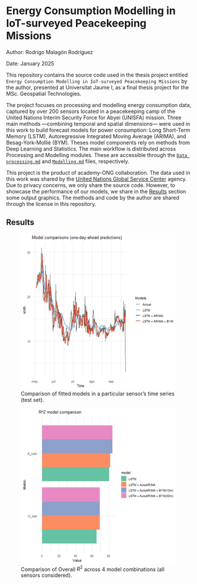
# Energy Consumption Modelling in IoT-surveyed Peacekeeping Missions

Author: Rodrigo Malagón Rodríguez

Date: January 2025

This repository contains the source code used in the thesis project
entitled
`Energy Consumption Modelling in IoT-surveyed Peacekeeping Missions` by
the author, presented at Universitat Jaume I, as a final thesis project
for the MSc. Geospatial Technologies.

The project focuses on processing and modelling energy consumption data,
captured by over 200 sensors located in a peacekeeping camp of the
United Nations Interim Security Force for Abyei (UNISFA) mission. Three
main methods —combining temporal and spatial dimensions— were used in
this work to build forecast models for power consumption: Long
Short-Term Memory (LSTM), Autoregressive Integrated Moving Average
(ARIMA), and Besag-York-Mollié (BYM). Theses model components rely on
methods from Deep Learning and Statistics. The main workflow is
distributed across Processing and Modelling modules. These are
accessible through the [`Data processing.md`](Data-processing.md) and
[`Modelling.md`](Modelling.md) files, respectively.

This project is the product of academy-ONG collaboration. The data used
in this work was shared by the [United Nations Global Service
Center](https://www.ungsc.org/) agency. Due to privacy concerns, we only
share the source code. However, to showcase the performance of our
models, we share in the [Results](##Results) section some output
graphics. The methods and code by the author are shared through the
license in this repository.

## Results

<figure>
<img src="./images/Models%20fit%20comparison%20in%20test%20set.png"
alt="Comparison of fitted models in a particular sensor’s time series (test set)." />
<figcaption aria-hidden="true">Comparison of fitted models in a
particular sensor’s time series (test set).</figcaption>
</figure>

<figure>
<img src="./images/overall_r2_comparison.png"
alt="Comparison of Overall R^2 across 4 model combinations (all sensors considered)." />
<figcaption aria-hidden="true">Comparison of Overall <span
class="math inline"><em>R</em><sup>2</sup></span> across 4 model
combinations (all sensors considered).</figcaption>
</figure>
